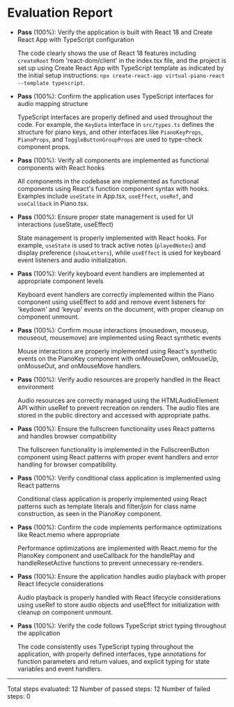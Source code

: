 # Evaluation Report

- **Pass** (100%): Verify the application is built with React 18 and Create React App with TypeScript configuration
  
  The code clearly shows the use of React 18 features including `createRoot` from 'react-dom/client' in the index.tsx file, and the project is set up using Create React App with TypeScript template as indicated by the initial setup instructions: `npx create-react-app virtual-piano-react --template typescript`.

- **Pass** (100%): Confirm the application uses TypeScript interfaces for audio mapping structure
  
  TypeScript interfaces are properly defined and used throughout the code. For example, the `KeyData` interface in `src/types.ts` defines the structure for piano keys, and other interfaces like `PianoKeyProps`, `PianoProps`, and `ToggleButtonGroupProps` are used to type-check component props.

- **Pass** (100%): Verify all components are implemented as functional components with React hooks
  
  All components in the codebase are implemented as functional components using React's function component syntax with hooks. Examples include `useState` in App.tsx, `useEffect`, `useRef`, and `useCallback` in Piano.tsx.

- **Pass** (100%): Ensure proper state management is used for UI interactions (useState, useEffect)
  
  State management is properly implemented with React hooks. For example, `useState` is used to track active notes (`playedNotes`) and display preference (`showLetters`), while `useEffect` is used for keyboard event listeners and audio initialization.

- **Pass** (100%): Verify keyboard event handlers are implemented at appropriate component levels
  
  Keyboard event handlers are correctly implemented within the Piano component using useEffect to add and remove event listeners for 'keydown' and 'keyup' events on the document, with proper cleanup on component unmount.

- **Pass** (100%): Confirm mouse interactions (mousedown, mouseup, mouseout, mousemove) are implemented using React synthetic events
  
  Mouse interactions are properly implemented using React's synthetic events on the PianoKey component with onMouseDown, onMouseUp, onMouseOut, and onMouseMove handlers.

- **Pass** (100%): Verify audio resources are properly handled in the React environment
  
  Audio resources are correctly managed using the HTMLAudioElement API within useRef to prevent recreation on renders. The audio files are stored in the public directory and accessed with appropriate paths.

- **Pass** (100%): Ensure the fullscreen functionality uses React patterns and handles browser compatibility
  
  The fullscreen functionality is implemented in the FullscreenButton component using React patterns with proper event handlers and error handling for browser compatibility.

- **Pass** (100%): Verify conditional class application is implemented using React patterns
  
  Conditional class application is properly implemented using React patterns such as template literals and filter/join for class name construction, as seen in the PianoKey component.

- **Pass** (100%): Confirm the code implements performance optimizations like React.memo where appropriate
  
  Performance optimizations are implemented with React.memo for the PianoKey component and useCallback for the handlePlay and handleResetActive functions to prevent unnecessary re-renders.

- **Pass** (100%): Ensure the application handles audio playback with proper React lifecycle considerations
  
  Audio playback is properly handled with React lifecycle considerations using useRef to store audio objects and useEffect for initialization with cleanup on component unmount.

- **Pass** (100%): Verify the code follows TypeScript strict typing throughout the application
  
  The code consistently uses TypeScript typing throughout the application, with properly defined interfaces, type annotations for function parameters and return values, and explicit typing for state variables and event handlers.

---

Total steps evaluated: 12
Number of passed steps: 12
Number of failed steps: 0